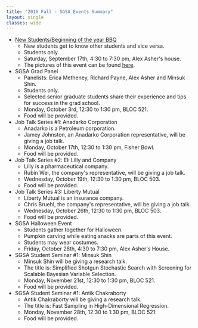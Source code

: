 ```yaml
---
title: "2016 Fall - SGSA Events Summary"
layout: single
classes: wide
---
```


- [New Students/Beginning of the year BBQ](/sgsa-bbq-party-2016/)
  - New students get to know other students and vice versa.
  - Students only.
  - Saturday, September 17th, 4:30 to 7:30 pm, Alex Asher's house.
  - The pictures of this event can be found [here](/WelcomeBBQ/2016-09-17-gallery/).
- SGSA Grad Panel
  - Panelists: Erica Metheney, Richard Payne, Alex Asher and Minsuk Shin.
  - Students only.
  - Selected senior graduate students share their experience and tips for success in the grad school.
  - Monday, October 3rd, 12:30 to 1:30 pm, BLOC 521.
  - Food will be provided.
- Job Talk Series #1: Anadarko Corporation
  - Anadarko is a Petroleum corporation.
  - Jamey Johnston, an Anadarko Corporation representative, will be giving a job talk.
  - Monday, October 17th, 12:30 to 1:30 pm, Fisher Bowl.
  - Food will be provided.
- Job Talk Series #2: Eli Lilly and Company
  - Lilly is a pharmaceutical company.
  - Rubin Wei, the company's representative, will be giving a job talk.
  - Wednesday, October 19th, 12:30 to 1:30 pm, BLOC 503.
  - Food will be provided.
- Job Talk Series #3: Liberty Mutual
  - Liberty Mutual is an insurance company.
  - Chris Bruehl, the company's representative, will be giving a job talk.
  - Wednesday, October 26th, 12:30 to 1:30 pm, BLOC 503.
  - Food will be provided.
- SGSA Halloween Event
  - Students gather together for Halloween.
  - Pumpkin carving while eating snacks are parts of this event.
  - Students may wear costumes.
  - Friday, October 28th, 4:30 to 7:30 pm, Alex Asher's House.
- SGSA Student Seminar #1: Minsuk Shin
  - Minsuk Shin will be giving a research talk.
  - The title is: Simplified Shotgun Stochastic Search with Screening for Scalable Bayesian Variable Selection.
  - Monday, November 21st, 12:30 to 1:30 pm, BLOC 521.
  - Food will be provided.
- SGSA Student Seminar #1: Antik Chakraborty
  - Antik Chakraborty will be giving a research talk.
  - The title is: Fast Sampling in High-Dimensional Regression.
  - Monday, November 28th, 12:30 to 1:30 pm, BLOC 521.
  - Food will be provided.
